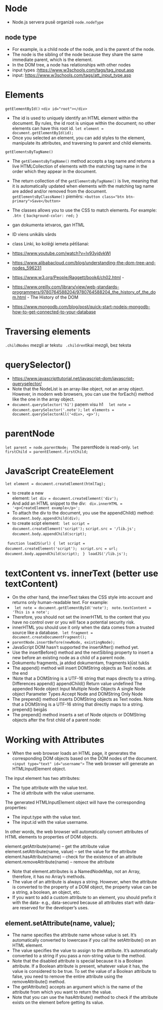 # Node
* Node.js servera pusē organizē
```node.nodeType```
## node type
* For example, <body> is a child node of the <html> node, and <html> is the parent of the <body> node.
* The <body> node is the sibling of the <head> node because they share the same immediate parent, which is the <html> element.
* In the DOM tree, a node has relationships with other nodes
* input types :https://www.w3schools.com/tags/tag_input.asp
* input: https://www.w3schools.com/tags/att_input_type.asp
# Elements
 ```getElementById()```
``` <div id="root"></div> ```
* The id is used to uniquely identify an HTML element within the document. By rules, the id root is unique within the document; no other elements can have this root id.
```let element = document.getElementById(id); ```
* Once you selected an element, you can add styles to the element, manipulate its attributes, and traversing to parent and child elements.

```getElementsByTagName() ```
* The ```getElementsByTagName()``` method accepts a tag name and returns a live HTMLCollection of elements with the matching tag name in the order which they appear in the document.
* The return collection of the ```getElementsByTagName()``` is live, meaning that it is automatically updated when elements with the matching tag name are added and/or removed from the document.
```getElementsByClassName()``` 
piemērs:
```<button class="btn btn-primary">Save</button>```
* The classes allows you to use the CSS to match elements. For example:
```.btn {```
   ```background-color: red;```
``` } ``` 
* gan dokumenta ietvaros, gan HTML

* ID viens unikāls vārds
* class
Linki, ko kolēģi iemeta pētīšanai:
* https://www.youtube.com/watch?v=Iv93yjdvkWI
* https://www.alibabacloud.com/blog/understanding-the-dom-tree-and-nodes_596231
* https://www.w3.org/People/Raggett/book4/ch02.html -
* https://www.oreilly.com/library/view/web-standards-programmers/9780764588204/9780764588204_the_history_of_the_dom.html - The History of the DOM
* https://www.mongodb.com/blog/post/quick-start-nodejs-mongodb-how-to-get-connected-to-your-database

# Traversing elements
``` .childNodes ``` mezgli ar tekstu
``` .children```tikai mezgli, bez teksta


# querySelector()
* https://www.javascripttutorial.net/javascript-dom/javascript-queryselector/
* Note that the NodeList is an array-like object, not an array object. However, in modern web browsers, you can use the forEach() method like the one in the array object.
* ```document.querySelector('h1')``` paņem visu h1
```   let note = document.querySelector('.note'); ```
```let elements = document.querySelectorAll('<div>, <p>');```
# parentNode 
```let parent = node.parentNode; ``` The parentNode is read-only.
```let firstChild = parentElement.firstChild;  ```

# JavaScript CreateElement
```let element = document.createElement(htmlTag);```
*  to create a new <div> element:
```let div = document.createElement('div'); ```
* And add an HTML snippet to the div:
``` div.innerHTML = '<p>CreateElement example</p>';```
* To attach the div to the document, you use the appendChild() method:
```document.body.appendChild(div);```
* to create scipt element:
``` let script = document.createElement('script');```
```script.src = '/lib.js';```
```document.body.appendChild(script);```

``` function loadJS(url) {```
    ``` let script = document.createElement('script');```
    ``` script.src = url;```
    ``` document.body.appendChild(script);```
``` }```
``` loadJS('/lib.js');```

# textContent vs. innerText (better use textContent)
* On the other hand, the innerText takes the CSS style into account and returns only human-readable text. For example:
* ``` let note = document.getElementById('note');```
``` note.textContent = 'This is a note';```
* Therefore, you should not set the innerHTML to the content that you have no control over or you will face a potential security risk.
* innerHTML you should use it only when the data comes from a trusted source like a database.
``` let fragment = document.createDocumentFragment();```
* ```parentNode.insertBefore(newNode, existingNode);```
* JavaScript DOM hasn’t supported the insertAfter() method yet.
* Use the insertBefore() method and the nextSibling property to insert a new before an existing node as a child of a parent node.
* Dokumentu fragments, ja atdod dokumentam, fragments kļūst tukšs
* The append() method will insert DOMString objects as Text nodes. at the end
* !Note that a DOMString is a UTF-16 string that maps directly to a string. 
Differences	      append()	                  appendChild()
Return value	   undefined	               The appended Node object
Input	            Multiple Node Objects    	A single Node object
Parameter Types	Accept Node and DOMString	Only Node
* The prepend() method inserts DOMString objects as Text nodes. Note that a DOMString is a UTF-16 string that directly maps to a string.
* prepend() beigās
* The prepend() method inserts a set of Node objects or DOMString objects after the first child of a parent node:
# Working with Attributes
* When the web browser loads an HTML page, it generates the corresponding DOM objects based on the DOM nodes of the document.
``` <input type="text" id="username">```
The web browser will generate an HTMLInputElement object.

The input element has two attributes:
* The type attribute with the value text.
* The id attribute with the value username.

The generated HTMLInputElement object will have the corresponding properties:

* The input.type with the value text.
* The input.id with the value username.

In other words, the web browser will automatically convert attributes of HTML elements to properties of DOM objects.

element.getAttribute(name) – get the attribute value
element.setAttribute(name, value) – set the value for the attribute
element.hasAttribute(name) – check for the existence of an attribute
element.removeAttribute(name) – remove the attribute
* Note that element.attributes is a NamedNodeMap, not an Array, therefore, it has no Array’s methods.
* The value of an attribute is always a string. However, when the attribute is converted to the property of a DOM object, the property value can be a string, a boolean, an object, etc.
* If you want to add a custom attribute to an element, you should prefix it with the data- e.g., data-secured because all attributes start with data- are reserved for the developer’s uses.
## element.setAttribute(name, value);
* The name specifies the attribute name whose value is set. It’s automatically converted to lowercase if you call the setAttribute() on an HTML element.
* The value specifies the value to assign to the attribute. It’s automatically converted to a string if you pass a non-string value to the method.
 * Note that the disabled attribute is special because it is a Boolean attribute. If a Boolean attribute is present, whatever value it has, the value is considered to be true. To set the value of a Boolean attribute to false, you need to remove the entire attribute using the removeAttribute() method.
* The getAttribute() accepts an argument which is the name of the attribute from which you want to return the value.
 * Note that you can use the hasAttribute() method to check if the attribute exists on the element before getting its value.